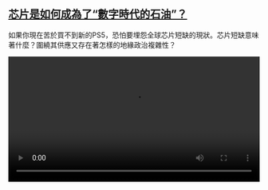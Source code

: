 <!--1614693244000-->
[芯片是如何成為了“數字時代的石油”？](https://www.dw.com/zh/%E8%8A%AF%E7%89%87%E6%98%AF%E5%A6%82%E4%BD%95%E6%88%90%E7%82%BA%E4%BA%86%E2%80%9C%E6%95%B8%E5%AD%97%E6%99%82%E4%BB%A3%E7%9A%84%E7%9F%B3%E6%B2%B9%E2%80%9D%EF%BC%9F/a-56746623)
------

<p>如果你現在苦於買不到新的PS5，恐怕要埋怨全球芯片短缺的現狀。芯片短缺意味著什麼？圍繞其供應又存在著怎樣的地緣政治複雜性？</small></p><video src="https://tvdownloaddw-a.akamaihd.net/dwtv_video/flv/vdt_zh/2021/bchi210302_001_9b324bchi_210302_chip_sd_sor.mp4" controls style="width:100%"></video>

